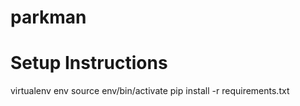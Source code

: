 # parkman

# Setup Instructions

virtualenv env
source env/bin/activate
pip install -r requirements.txt